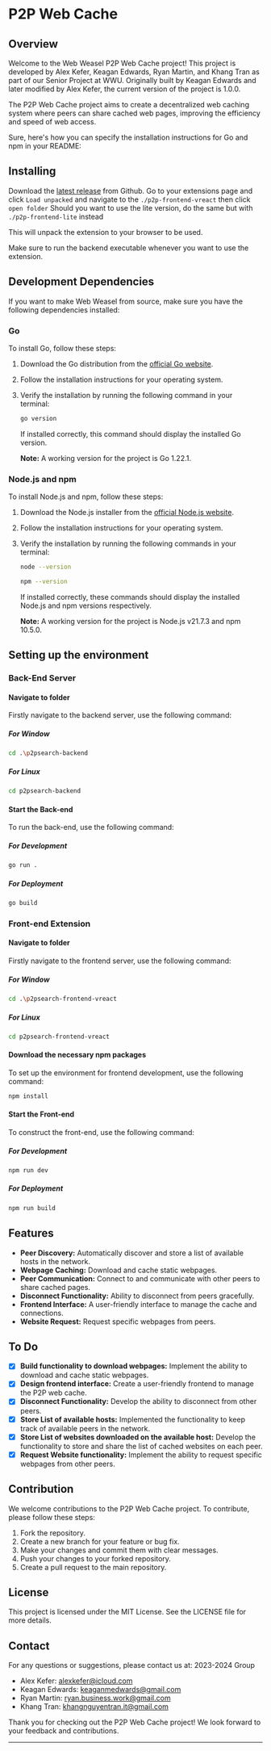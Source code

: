 # P2P Web Cache

## Overview

Welcome to the Web Weasel P2P Web Cache project! This project is developed by Alex Kefer, Keagan Edwards, Ryan Martin, and Khang Tran as part of our Senior Project at WWU. Originally built by Keagan Edwards and later modified by Alex Kefer, the current version of the project is 1.0.0.

The P2P Web Cache project aims to create a decentralized web caching system where peers can share cached web pages, improving the efficiency and speed of web access.

Sure, here's how you can specify the installation instructions for Go and npm in your README:

## Installing

Download the [latest release](https://https://github.com/alexkefer/Web-Weasel/releases) from Github.
Go to your extensions page and click `Load unpacked` and navigate to the `./p2p-frontend-vreact` then click `open folder`
Should you want to use the lite version, do the same but with `./p2p-frontend-lite` instead

This will unpack the extension to your browser to be used.

Make sure to run the backend executable whenever you want to use the extension.

## Development Dependencies

If you want to make Web Weasel from source, make sure you have the following dependencies installed:

### Go

To install Go, follow these steps:

1. Download the Go distribution from the [official Go website](https://golang.org/dl/).
2. Follow the installation instructions for your operating system.
3. Verify the installation by running the following command in your terminal:
   ```sh
   go version
   ```
   If installed correctly, this command should display the installed Go version.
   
   **Note:** A working version for the project is Go 1.22.1.

### Node.js and npm

To install Node.js and npm, follow these steps:

1. Download the Node.js installer from the [official Node.js website](https://nodejs.org/).
2. Follow the installation instructions for your operating system.
3. Verify the installation by running the following commands in your terminal:
   ```sh
   node --version
   ```
   ```sh
   npm --version
   ```
   If installed correctly, these commands should display the installed Node.js and npm versions respectively.
   
   **Note:** A working version for the project is Node.js v21.7.3 and npm 10.5.0.

## Setting up the environment

### Back-End Server 
#### Navigate to folder
Firstly navigate to the backend server, use the following command:
##### For Window
```sh
cd .\p2psearch-backend        
```
##### For Linux
```sh
cd p2psearch-backend      
```
#### Start the Back-end
To run the back-end, use the following command:

##### For Development
```sh
go run .
```
##### For Deployment 
```sh
go build
```
### Front-end Extension 
#### Navigate to folder
Firstly navigate to the frontend server, use the following command:
##### For Window
```sh
cd .\p2psearch-frontend-vreact       
```
##### For Linux
```sh
cd p2psearch-frontend-vreact     
```
#### Download the necessary npm packages
To set up the environment for frontend development, use the following command:
```sh
npm install
```
#### Start the Front-end 
To construct the front-end, use the following command:
##### For Development
```sh
npm run dev
```

##### For Deployment
```sh
npm run build
```
## Features

- **Peer Discovery:** Automatically discover and store a list of available hosts in the network.
- **Webpage Caching:** Download and cache static webpages.
- **Peer Communication:** Connect to and communicate with other peers to share cached pages.
- **Disconnect Functionality:** Ability to disconnect from peers gracefully.
- **Frontend Interface:** A user-friendly interface to manage the cache and connections.
- **Website Request:** Request specific webpages from peers.

## To Do

- [x] **Build functionality to download webpages:** Implement the ability to download and cache static webpages.
- [x] **Design frontend interface:** Create a user-friendly frontend to manage the P2P web cache.
- [x] **Disconnect Functionality:** Develop the ability to disconnect from other peers.
- [x] **Store List of available hosts:** Implemented the functionality to keep track of available peers in the network.
- [x] **Store List of websites downloaded on the available host:** Develop the functionality to store and share the list of cached websites on each peer.
- [x] **Request Website functionality:** Implement the ability to request specific webpages from other peers.

## Contribution

We welcome contributions to the P2P Web Cache project. To contribute, please follow these steps:

1. Fork the repository.
2. Create a new branch for your feature or bug fix.
3. Make your changes and commit them with clear messages.
4. Push your changes to your forked repository.
5. Create a pull request to the main repository.

## License

This project is licensed under the MIT License. See the LICENSE file for more details.

## Contact

For any questions or suggestions, please contact us at:
2023-2024 Group
- Alex Kefer: [alexkefer@icloud.com](mailto:alexkefer@icloud.com)
- Keagan Edwards: [keaganmedwards@gmail.com](mailto:keaganmedwards@gmail.com)
- Ryan Martin: [ryan.business.work@gmail.com](mailto:ryan.business.work@gmail.com)
- Khang Tran: [khangnguyentran.it@gmail.com](mailto:khangnguyentran.it@gmail.com)

Thank you for checking out the P2P Web Cache project! We look forward to your feedback and contributions.


---
